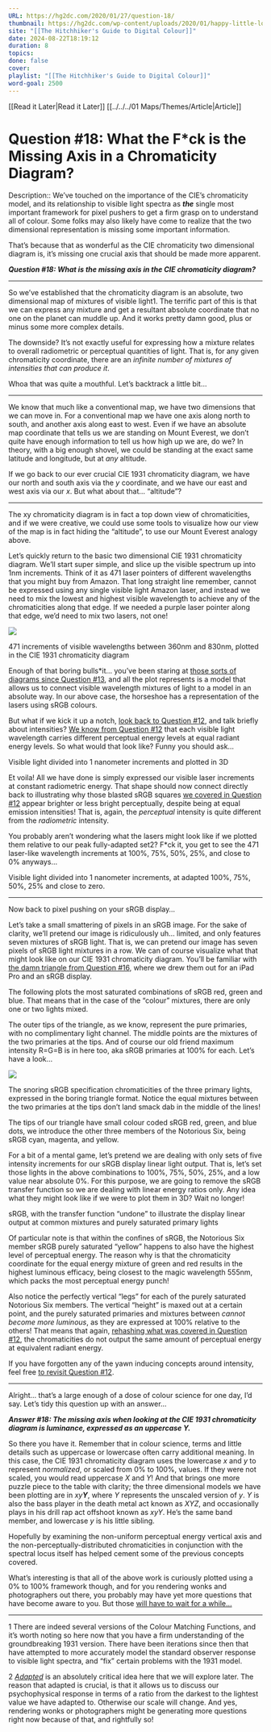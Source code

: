 ```yaml
---
URL: https://hg2dc.com/2020/01/27/question-18/
thumbnail: https://hg2dc.com/wp-content/uploads/2020/01/happy-little-locus-xyy.jpg
site: "[[The Hitchhiker's Guide to Digital Colour]]"
date: 2024-08-22T18:19:12
duration: 8
topics: 
done: false
cover: 
playlist: "[[The Hitchhiker's Guide to Digital Colour]]"
word-goal: 2500
---
```

[[Read it Later|Read it Later]] [[../../../01 Maps/Themes/Article|Article]] 
# Question #18: What the  F*ck is the Missing Axis in a Chromaticity Diagram?

Description:: We’ve touched on the importance of the CIE’s chromaticity model, and its relationship to visible light spectra as ***the*** single most important framework for pixel pushers to get a firm grasp on to understand all of colour. Some folks may also likely have come to realize that the two dimensional representation is missing some important information.

That’s because that as wonderful as the CIE chromaticity two dimensional diagram is, it’s missing one crucial axis that should be made more apparent.

***Question #18: What is the missing axis in the CIE chromaticity diagram?***

---

So we’ve established that the chromaticity diagram is an absolute, two dimensional map of mixtures of visible light1. The terrific part of this is that we can express any mixture and get a resultant absolute coordinate that no one on the planet can muddle up. And it works pretty damn good, plus or minus some more complex details.

The downside? It’s not exactly useful for expressing how a mixture relates to overall radiometric or perceptual quantities of light. That is, for any given chromaticity coordinate, there are an *infinite number of mixtures of intensities that can produce it*.

Whoa that was quite a mouthful. Let’s backtrack a little bit…

---

We know that much like a conventional map, we have two dimensions that we can move in. For a conventional map we have one axis along north to south, and another axis along east to west. Even if we have an absolute map coordinate that tells us we are standing on Mount Everest, we don’t quite have enough information to tell us how high up we are, do we? In theory, with a big enough shovel, we could be standing at the exact same latitude and longitude, but at *any* altitude.

If we go back to our ever crucial CIE 1931 chromaticity diagram, we have our north and south axis via the *y* coordinate, and we have our east and west axis via our *x*. But what about that… “altitude”?

---

The xy chromaticity diagram is in fact a top down view of chromaticities, and if we were creative, we could use some tools to visualize how our view of the map is in fact hiding the “altitude”, to use our Mount Everest analogy above.

Let’s quickly return to the basic two dimensional CIE 1931 chromaticity diagram. We’ll start super simple, and slice up the visible spectrum up into 1nm increments. Think of it as 471 laser pointers of different wavelengths that you might buy from Amazon. That long straight line remember, cannot be expressed using any single visible light Amazon laser, and instead we need to mix the lowest and highest visible wavelength to achieve any of the chromaticities along that edge. If we needed a purple laser pointer along that edge, we’d need to mix two lasers, not one!

![](https://hg2dc.com/wp-content/uploads/2020/01/happy-little-locus-xyy.jpg)

471 increments of visible wavelengths between 360nm and 830nm, plotted in the CIE 1931 chromaticity diagram

Enough of that boring bulls\*it… you’ve been staring at [those sorts of diagrams since Question #13](https://hg2dc.com/question-13/), and all the plot represents is a model that allows us to connect visible wavelength mixtures of light to a model in an absolute way. In our above case, the horseshoe has a representation of the lasers using sRGB colours.

But what if we kick it up a notch, [look back to Question #12](https://hg2dc.com/question-12/), and talk briefly about intensities? [We know from Question #12](https://hg2dc.com/question-12/) that each visible light wavelength carries different perceptual energy levels at equal radiant energy levels. So what would that look like? Funny you should ask…

Visible light divided into 1 nanometer increments and plotted in 3D

Et voila! All we have done is simply expressed our visible laser increments at constant radiometric energy. That shape should now connect directly back to illustrating why those blasted sRGB squares [we covered in Question #12](https://hg2dc.com/question-12/) appear brighter or less bright perceptually, despite being at equal emission intensities! That is, again, the *perceptual* intensity is quite different from the *radiometric* intensity.

You probably aren’t wondering what the lasers might look like if we plotted them relative to our peak fully-adapted set2? F\*ck it, you get to see the 471 laser-like wavelength increments at 100%, 75%, 50%, 25%, and close to 0% anyways…

Visible light divided into 1 nanometer increments, at adapted 100%, 75%, 50%, 25% and close to zero.

---

Now back to pixel pushing on your sRGB display…

Let’s take a small smattering of pixels in an sRGB image. For the sake of clarity, we’ll pretend our image is ridiculously uh… limited, and only features seven mixtures of sRGB light. That is, we can pretend our image has seven pixels of sRGB light mixtures in a row. We can of course visualize what that might look like on our CIE 1931 chromaticity diagram. You’ll be familiar with [the damn triangle from Question #16](https://hg2dc.com/question-16/), where we drew them out for an iPad Pro and an sRGB display.

The following plots the most saturated combinations of sRGB red, green and blue. That means that in the case of the “colour” mixtures, there are only one or two lights mixed.

The outer tips of the triangle, as we know, represent the pure primaries, with no complimentary light channel. The middle points are the mixtures of the two primaries at the tips. And of course our old friend maximum intensity R=G=B is in here too, aka sRGB primaries at 100% for each. Let’s have a look…

![](https://hg2dc.com/wp-content/uploads/2020/01/happy-little-srgb-xyy.jpg?w=1000)

The snoring sRGB specification chromaticities of the three primary lights, expressed in the boring triangle format. Notice the equal mixtures between the two primaries at the tips don’t land smack dab in the middle of the lines!

The tips of our triangle have small colour coded sRGB red, green, and blue dots, we introduce the other three members of the Notorious Six, being sRGB cyan, magenta, and yellow.

For a bit of a mental game, let’s pretend we are dealing with only sets of five intensity increments for our sRGB display linear light output. That is, let’s set those lights in the above combinations to 100%, 75%, 50%, 25%, and a low value near absolute 0%. For this purpose, we are going to remove the sRGB transfer function so we are dealing with linear energy ratios only. Any idea what they might look like if we were to plot them in 3D? Wait no longer!

sRGB, with the transfer function “undone” to illustrate the display linear output at common mixtures and purely saturated primary lights

Of particular note is that within the confines of sRGB, the Notorious Six member sRGB purely saturated “yellow” happens to also have the highest level of perceptual energy. The reason why is that the chromaticity coordinate for the equal energy mixture of green and red results in the highest luminous efficacy, being closest to the magic wavelength 555nm, which packs the most perceptual energy punch!

Also notice the perfectly vertical “legs” for each of the purely saturated Notorious Six members. The vertical “height” is maxed out at a certain point, and the purely saturated primaries and mixtures between *cannot become more luminous*, as they are expressed at 100% relative to the others! That means that again, [rehashing what was covered in Question #12](https://hg2dc.com/question-12/), the chromaticities do not output the same amount of perceptual energy at equivalent radiant energy.

If you have forgotten any of the yawn inducing concepts around intensity, feel free [to revisit Question #12](https://hg2dc.com/question-12/).

---

Alright… that’s a large enough of a dose of colour science for one day, I’d say. Let’s tidy this question up with an answer…

***Answer #18: The missing axis when looking at the CIE 1931 chromaticity diagram is luminance, expressed as an uppercase Y.***

So there you have it. Remember that in colour science, terms and little details such as uppercase or lowercase often carry additional meaning. In this case, the CIE 1931 chromaticity diagram uses the lowercase *x* and *y* to represent *normalized*, or scaled from 0% to 100%, values. If they were not scaled, you would read uppercase *X* and *Y*! And that brings one more puzzle piece to the table with clarity; the three dimensional models we have been plotting are in *xy****Y***, where *Y* represents the unscaled version of *y*. *Y* is also the bass player in the death metal act known as *XYZ*, and occasionally plays in his drill rap act offshoot known as *xyY*. He’s the same band member, and lowercase *y* is his little sibling.

Hopefully by examining the non-uniform perceptual energy vertical axis and the non-perceptually-distributed chromaticities in conjunction with the spectral locus itself has helped cement some of the previous concepts covered.

What’s interesting is that all of the above work is curiously plotted using a 0% to 100% framework though, and for you rendering wonks and photographers out there, you probably may have yet more questions that have become aware to you. But those [will have to wait for a while…](https://hg2dc.com/question-19)

---

1 There are indeed several versions of the Colour Matching Functions, and it’s worth noting so here now that you have a firm understanding of the groundbreaking 1931 version. There have been iterations since then that have attempted to more accurately model the standard observer response to visible light spectra, and “fix” certain problems with the 1931 model.

2 *[Adapted](http://cie.co.at/eilvterm/17-23-081)* is an absolutely critical idea here that we will explore later. The reason that adapted is crucial, is that it allows us to discuss our psychophysical response in terms of a ratio from the darkest to the lightest value we have adapted to. Otherwise our scale will change. And yes, rendering wonks or photographers might be generating more questions right now because of that, and rightfully so!

